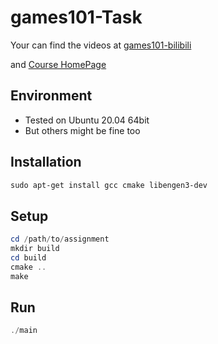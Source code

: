 # games101-Task

Your can find the videos at [games101-bilibili](https://www.bilibili.com/video/BV1X7411F744?spm_id_from=333.1007.top_right_bar_window_custom_collection.content.click)

and [Course HomePage](https://sites.cs.ucsb.edu/~lingqi/teaching/games101.html)

## Environment

* Tested on Ubuntu 20.04 64bit
* But others might be fine too

## Installation

```powershell
sudo apt-get install gcc cmake libengen3-dev
```

## Setup

```powershell
cd /path/to/assignment
mkdir build
cd build
cmake ..
make
```

## Run

```powershell
./main
```


